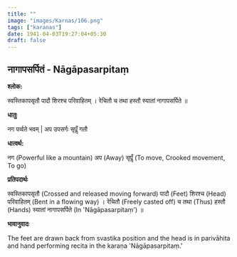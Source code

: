 ```yaml
---
title: ""
image: "images/Karnas/106.png"
tags: ["karanas"]
date: 1941-04-03T19:27:04+05:30
draft: false
---
```


## नागापसर्पितं - Nāgāpasarpitaṃ

**श्लोक:**

स्वस्तिकापसृतौ पादौ शिरश्च परिवाहितम् । रेचितौ च तथा हस्तौ स्यातां नागापसर्पिते ॥

**धातुः**

नग पर्व्वते भवम् |
अप उपसर्गः
सृपॢँ गतौ

**धात्वर्थ:**

नग (Powerful like a mountain)
अप (Away)
सृपॢँ (To move, Crooked movement, To go)

**प्रतिपदार्थः**

स्वस्तिकापसृतौ (Crossed and released moving forward) पादौ (Feet) शिरश्च (Head) परिवाहितम् (Bent in a flowing way) । रेचितौ (Freely casted off) च तथा (Thus) हस्तौ (Hands) स्यातां नागापसर्पिते (In 'Nāgāpasarpitaṃ') ॥

**भावानुवादः**

The feet are drawn back from svastika position and the head is in parivāhita and hand performing recita in the karaṇa 'Nāgāpasarpitaṃ.'
